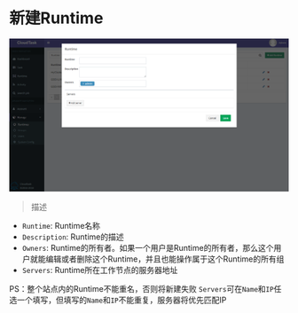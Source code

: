 # 新建Runtime

![Add Group](../_media/add_runtime.png)

> 描述

- `Runtime`: Runtime名称
- `Description`: Runtime的描述
- `Owners`: Runtime的所有者。如果一个用户是Runtime的所有者，那么这个用户就能编辑或者删除这个Runtime，并且也能操作属于这个Runtime的所有组
- `Servers`: Runtime所在工作节点的服务器地址

PS：整个站点内的Runtime不能重名，否则将新建失败
    `Servers`可在`Name`和`IP`任选一个填写，但填写的`Name`和`IP`不能重复，服务器将优先匹配IP

